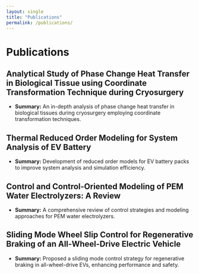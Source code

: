```yaml
---
layout: single
title: "Publications"
permalink: /publications/
---
```


# Publications

## Analytical Study of Phase Change Heat Transfer in Biological Tissue using Coordinate Transformation Technique during Cryosurgery
- **Summary:** An in-depth analysis of phase change heat transfer in biological tissues during cryosurgery employing coordinate transformation techniques.

## Thermal Reduced Order Modeling for System Analysis of EV Battery
- **Summary:** Development of reduced order models for EV battery packs to improve system analysis and simulation efficiency.

## Control and Control-Oriented Modeling of PEM Water Electrolyzers: A Review
- **Summary:** A comprehensive review of control strategies and modeling approaches for PEM water electrolyzers.

## Sliding Mode Wheel Slip Control for Regenerative Braking of an All-Wheel-Drive Electric Vehicle
- **Summary:** Proposed a sliding mode control strategy for regenerative braking in all-wheel-drive EVs, enhancing performance and safety.
